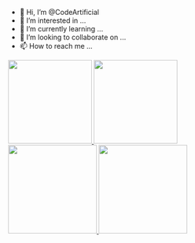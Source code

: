 - 👋 Hi, I’m @CodeArtificial
- 👀 I’m interested in ...
- 🌱 I’m currently learning ...
- 💞️ I’m looking to collaborate on ...
- 📫 How to reach me ...

<a href="https://github.com/CodeArtificial">
  <img height="170em" src="https://github-readme-stats-codeartificial.vercel.app/api?username=codeartificial&theme=dark&show_icons=true&icon_color=fff"/>
  <img height="170em" src="https://github-readme-stats-codeartificial.vercel.app/api/top-langs/?username=codeartificial&layout=compact&theme=dark"/>
</a>

<a href="https://github.com/CodeArtificial">
  <img height="180em" src="https://github-readme-stats.vercel.app/api?username=codeartificial&theme=noctis_minimus&show_icons=true" />
  <img height="180em" src="https://github-readme-stats.vercel.app/api/top-langs/?username=codeartificial&theme=noctis_minimus&layout=compact" />
</a>

